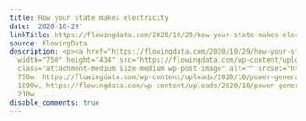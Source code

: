 ```yaml
---
title: How your state makes electricity
date: '2020-10-29'
linkTitle: https://flowingdata.com/2020/10/29/how-your-state-makes-electricity/
source: FlowingData
description: <p><a href="https://flowingdata.com/2020/10/29/how-your-state-makes-electricity/"><img
  width="750" height="434" src="https://flowingdata.com/wp-content/uploads/2020/10/power-generation-e1603949905387-750x434.png"
  class="attachment-medium size-medium wp-post-image" alt="" srcset="https://flowingdata.com/wp-content/uploads/2020/10/power-generation-e1603949905387-750x434.png
  750w, https://flowingdata.com/wp-content/uploads/2020/10/power-generation-e1603949905387-1090x631.png
  1090w, https://flowingdata.com/wp-content/uploads/2020/10/power-generation-e1603949905387-210x122.png
  210w, ...
disable_comments: true
---
```

<p><a href="https://flowingdata.com/2020/10/29/how-your-state-makes-electricity/"><img width="750" height="434" src="https://flowingdata.com/wp-content/uploads/2020/10/power-generation-e1603949905387-750x434.png" class="attachment-medium size-medium wp-post-image" alt="" srcset="https://flowingdata.com/wp-content/uploads/2020/10/power-generation-e1603949905387-750x434.png 750w, https://flowingdata.com/wp-content/uploads/2020/10/power-generation-e1603949905387-1090x631.png 1090w, https://flowingdata.com/wp-content/uploads/2020/10/power-generation-e1603949905387-210x122.png 210w, ...